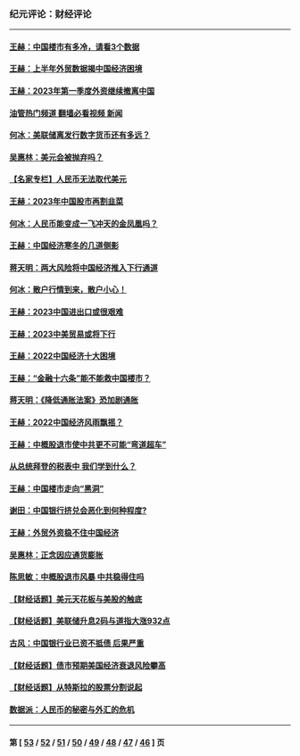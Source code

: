 ### 纪元评论：财经评论
---
#### [王赫：中国楼市有多冷，请看3个数据](../../pages/nsc1026/n14046129.md?09080330) 
#### [王赫：上半年外贸数据揭中国经济困境](../../pages/nsc1026/n14034198.md?09080330) 
#### [王赫：2023年第一季度外资继续撤离中国](../../pages/nsc1026/n13988870.md?09080330) 
#### [油管热门频道 翻墙必看视频 新闻](ok?09080330)
#### [何冰：美联储离发行数字货币还有多远？](../../pages/nsc1026/n13986109.md?09080330) 
#### [吴惠林：美元会被抛弃吗？](../../pages/nsc1026/n13984087.md?09080330) 
#### [【名家专栏】人民币无法取代美元](../../pages/nsc1026/n13974270.md?09080330) 
#### [王赫：2023年中国股市再割韭菜](../../pages/nsc1026/n13965334.md?09080330) 
#### [何冰：人民币能变成一飞冲天的金凤凰吗？](../../pages/nsc1026/n13964999.md?09080330) 
#### [王赫：中国经济寒冬的几道侧影](../../pages/nsc1026/n13932953.md?09080330) 
#### [蒋天明：两大风险将中国经济推入下行通道](../../pages/nsc1026/n13929820.md?09080330) 
#### [何冰：散户行情到来，散户小心！](../../pages/nsc1026/n13928308.md?09080330) 
#### [王赫：2023中国进出口或很艰难](../../pages/nsc1026/n13911515.md?09080330) 
#### [王赫：2023中美贸易或将下行](../../pages/nsc1026/n13899005.md?09080330) 
#### [王赫：2022中国经济十大困境](../../pages/nsc1026/n13883766.md?09080330) 
#### [王赫：“金融十六条”能不能救中国楼市？](../../pages/nsc1026/n13868431.md?09080330) 
#### [蒋天明：《降低通胀法案》恐加剧通胀](../../pages/nsc1026/n13806996.md?09080330) 
#### [王赫：2022中国经济风雨飘摇？](../../pages/nsc1026/n13803207.md?09080330) 
#### [王赫：中概股退市使中共更不可能“弯道超车”](../../pages/nsc1026/n13802858.md?09080330) 
#### [从总统拜登的税表中 我们学到什么？](../../pages/nsc1026/n13773081.md?09080330) 
#### [王赫：中国楼市走向“黑洞”](../../pages/nsc1026/n13770647.md?09080330) 
#### [谢田：中国银行挤兑会恶化到何种程度?](../../pages/nsc1026/n13766965.md?09080330) 
#### [王赫：外贸外资稳不住中国经济](../../pages/nsc1026/n13753933.md?09080330) 
#### [吴惠林：正念因应通货膨胀](../../pages/nsc1026/n13750350.md?09080330) 
#### [陈思敏：中概股退市风暴 中共稳得住吗](../../pages/nsc1026/n13738978.md?09080330) 
#### [【财经话题】美元天花板与美股的触底](../../pages/nsc1026/n13736495.md?09080330) 
#### [【财经话题】美联储升息2码与道指大涨932点](../../pages/nsc1026/n13727377.md?09080330) 
#### [古风：中国银行业已资不抵债 后果严重](../../pages/nsc1026/n13726111.md?09080330) 
#### [【财经话题】债市预期美国经济衰退风险攀高](../../pages/nsc1026/n13698043.md?09080330) 
#### [【财经话题】从特斯拉的股票分割说起](../../pages/nsc1026/n13679733.md?09080330) 
#### [数据派：人民币的秘密与外汇的危机](../../pages/nsc1026/n13667092.md?09080330) 

---
#### 第 [ [53](./53.md?09080330) / [52](./52.md?09080330) / [51](./51.md?09080330) / [50](./50.md?09080330) / [49](./49.md?09080330) / [48](./48.md?09080330) / [47](./47.md?09080330) / [46](./46.md?09080330) ] 页
